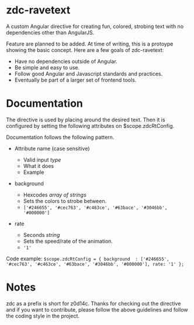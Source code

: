 # zdc-ravetext
A custom Angular directive for creating fun, colored, strobing text with no dependencies other than AngularJS.

Feature are planned to be added. At time of writing, this is a protoype showing the basic concept.
Here are a few goals of zdc-ravetext:
* Have no dependencies outside of Angular.
* Be simple and easy to use.
* Follow good Angular and Javascript standards and practices.
* Eventually be part of a larger set of frontend tools.

# Documentation
The directive is used by placing <zdc-ravetext> around the desired text.
Then it is configured by setting the following attributes on $scope.zdcRtConfig.

Documentation follows the following pattern.
* Attribute name (case sensitive)
    * Valid input *type*
    * What it does
    * Example

* background
    * Hexcodes *array of strings*
    * Sets the colors to strobe between.
    * `['#246655', '#cec763', '#c463ce', '#63bace', '#3046bb', '#000000']`
* rate
    * Seconds *string*
    * Sets the speed/rate of the animation.
    * `'1'`

Code example:
` $scope.zdcRtConfig = {
        background  : ['#246655', '#cec763', '#c463ce', '#63bace', '#3046bb', '#000000'],
        rate: '1'
        }; `
        
# Notes
zdc as a prefix is short for z0d14c. Thanks for checking out the directive and if you want to contribute, please follow
the above guidelines and follow the coding style in the project.
